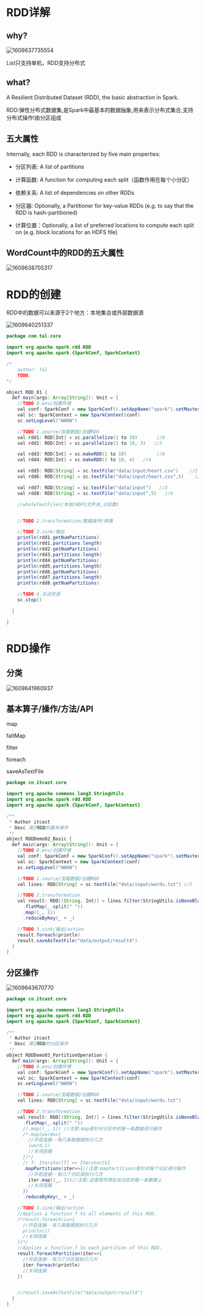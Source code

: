 # RDD详解

## why?

![1609637735554](img/1609637735554-16468877557801.png)

List只支持单机，RDD支持分布式

## what?

A Resilient Distributed Dataset (RDD), the basic abstraction in Spark. 

RDD:弹性分布式数据集,是Spark中最基本的数据抽象,用来表示分布式集合,支持分布式操作!由分区组成



## 五大属性

Internally, each RDD is characterized by five main properties:

 - 分区列表: A list of partitions

 - 计算函数: A function for computing each split（函数作用在每个小分区）

 - 依赖关系: A list of dependencies on other RDDs

 - 分区器: Optionally, a Partitioner for key-value RDDs (e.g. to say that the RDD is hash-partitioned)

 - 计算位置：Optionally, a list of preferred locations to compute each split on (e.g. block locations for
   an HDFS file)

   

## WordCount中的RDD的五大属性

![1609638705317](img/1609638705317-16468877579172.png)





# RDD的创建

RDD中的数据可以来源于2个地方：本地集合或外部数据源

![1609640251337](img/1609640251337-16468877597593.png)



```java 
package com.tal.core

import org.apache.spark.rdd.RDD
import org.apache.spark.{SparkConf, SparkContext}

/*
    author: Tal
    TODO: 
*/

object RDD_01 {
  def main(args: Array[String]): Unit = {
    //TODO 0.env/创建环境
    val conf: SparkConf = new SparkConf().setAppName("spark").setMaster("local[*]")
    val sc: SparkContext = new SparkContext(conf)
    sc.setLogLevel("WARN")

    //TODO 1.source/加载数据/创建RDD
    val rdd1: RDD[Int] = sc.parallelize(1 to 10)       //6
    val rdd2: RDD[Int] = sc.parallelize(1 to 10, 3)   //3

    val rdd3: RDD[Int] = sc.makeRDD(1 to 10)           //6
    val rdd4: RDD[Int] = sc.makeRDD(1 to 10, 4)   //4

    val rdd5: RDD[String] = sc.textFile("data/input/heart.csv")    //2
    val rdd6: RDD[String] = sc.textFile("data/input/heart.csv",5)    //5

    val rdd7: RDD[String] = sc.textFile("data/input")   //3
    val rdd8: RDD[String] = sc.textFile("data/input",5)   //6

    //wholeTextFiles(本地/HDFS文件夹,分区数)


    //TODO 2.transformation/数据操作/转换

    //TODO 3.sink/输出
    println(rdd1.getNumPartitions)
    println(rdd1.partitions.length)
    println(rdd2.getNumPartitions)
    println(rdd3.partitions.length)
    println(rdd4.getNumPartitions)
    println(rdd5.partitions.length)
    println(rdd6.getNumPartitions)
    println(rdd7.partitions.length)
    println(rdd8.getNumPartitions)

    //TODO 4.关闭资源
    sc.stop()

  }

}

```





# RDD操作

## 分类

![1609641960937](img/1609641960937-16468877629894.png)



## 基本算子/操作/方法/API

map

faltMap

filter

foreach

saveAsTextFile

```Java
package cn.itcast.core

import org.apache.commons.lang3.StringUtils
import org.apache.spark.rdd.RDD
import org.apache.spark.{SparkConf, SparkContext}

/**
 * Author itcast
 * Desc 演示RDD的基本操作
 */
object RDDDemo02_Basic {
  def main(args: Array[String]): Unit = {
    //TODO 0.env/创建环境
    val conf: SparkConf = new SparkConf().setAppName("spark").setMaster("local[*]")
    val sc: SparkContext = new SparkContext(conf)
    sc.setLogLevel("WARN")

    //TODO 1.source/加载数据/创建RDD
    val lines: RDD[String] = sc.textFile("data/input/words.txt") //2

    //TODO 2.transformation
    val result: RDD[(String, Int)] = lines.filter(StringUtils.isNoneBlank(_))
      .flatMap(_.split(" "))
      .map((_, 1))
      .reduceByKey(_ + _)

    //TODO 3.sink/输出/action
    result.foreach(println)
    result.saveAsTextFile("data/output/result4")
  }
}

```

## 分区操作

![1609643670770](img/1609643670770-16468877674125.png)

```Java
package cn.itcast.core

import org.apache.commons.lang3.StringUtils
import org.apache.spark.rdd.RDD
import org.apache.spark.{SparkConf, SparkContext}

/**
 * Author itcast
 * Desc 演示RDD的分区操作
 */
object RDDDemo03_PartitionOperation {
  def main(args: Array[String]): Unit = {
    //TODO 0.env/创建环境
    val conf: SparkConf = new SparkConf().setAppName("spark").setMaster("local[*]")
    val sc: SparkContext = new SparkContext(conf)
    sc.setLogLevel("WARN")

    //TODO 1.source/加载数据/创建RDD
    val lines: RDD[String] = sc.textFile("data/input/words.txt")

    //TODO 2.transformation
    val result: RDD[(String, Int)] = lines.filter(StringUtils.isNoneBlank(_))
      .flatMap(_.split(" "))
      //.map((_, 1)) //注意:map是针对分区中的每一条数据进行操作
      /*.map(word=>{
        //开启连接--有几条数据就执行几次
        (word,1)
        //关闭连接
      })*/
      // f: Iterator[T] => Iterator[U]
      .mapPartitions(iter=>{//注意:mapPartitions是针对每个分区进行操作
        //开启连接--有几个分区就执行几次
        iter.map((_, 1))//注意:这里是作用在该分区的每一条数据上
        //关闭连接
      })
      .reduceByKey(_ + _)

    //TODO 3.sink/输出/action
    //Applies a function f to all elements of this RDD.
    /*result.foreach(i=>{
      //开启连接--有几条数据就执行几次
      println(i)
      //关闭连接
    })*/
    //Applies a function f to each partition of this RDD.
    result.foreachPartition(iter=>{
      //开启连接--有几个分区就执行几次
      iter.foreach(println)
      //关闭连接
    })


    //result.saveAsTextFile("data/output/result4")
  }
}

```

